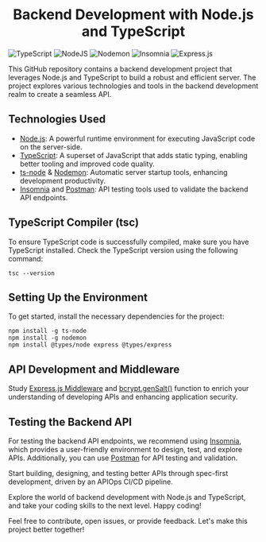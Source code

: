 <h1 align="center">Backend Development with Node.js and TypeScript</h1>

![TypeScript](https://img.shields.io/badge/typescript-%23007ACC.svg?style=for-the-badge&logo=typescript&logoColor=white) ![NodeJS](https://img.shields.io/badge/node.js-6DA55F?style=for-the-badge&logo=node.js&logoColor=white) ![Nodemon](https://img.shields.io/badge/NODEMON-%23323330.svg?style=for-the-badge&logo=nodemon&logoColor=%BBDEAD) ![Insomnia](https://img.shields.io/badge/Insomnia-black?style=for-the-badge&logo=insomnia&logoColor=5849BE) ![Express.js](https://img.shields.io/badge/express.js-%23404d59.svg?style=for-the-badge&logo=express&logoColor=%2361DAFB)

This GitHub repository contains a backend development project that leverages Node.js and TypeScript to build a robust and efficient server. The project explores various technologies and tools in the backend development realm to create a seamless API.

## Technologies Used

- [Node.js](https://nodejs.org/en/): A powerful runtime environment for executing JavaScript code on the server-side.
- [TypeScript](https://www.typescriptlang.org/): A superset of JavaScript that adds static typing, enabling better tooling and improved code quality.
- [ts-node](https://github.com/TypeStrong/ts-node) & [Nodemon](https://nodemon.io/): Automatic server startup tools, enhancing development productivity.
- [Insomnia](https://insomnia.rest/) and [Postman](https://www.postman.com/): API testing tools used to validate the backend API endpoints.

## TypeScript Compiler (tsc)

To ensure TypeScript code is successfully compiled, make sure you have TypeScript installed. Check the TypeScript version using the following command:

```
tsc --version
```

## Setting Up the Environment

To get started, install the necessary dependencies for the project:

```
npm install -g ts-node
npm install -g nodemon
npm install @types/node express @types/express
```

## API Development and Middleware

Study [Express.js Middleware](https://expressjs.com/en/guide/writing-middleware.html) and [bcrypt.genSalt()](https://www.npmjs.com/package/bcrypt#genSalt) function to enrich your understanding of developing APIs and enhancing application security.

## Testing the Backend API

For testing the backend API endpoints, we recommend using [Insomnia](https://insomnia.rest/), which provides a user-friendly environment to design, test, and explore APIs. Additionally, you can use [Postman](https://www.postman.com/) for API testing and validation.

Start building, designing, and testing better APIs through spec-first development, driven by an APIOps CI/CD pipeline.

Explore the world of backend development with Node.js and TypeScript, and take your coding skills to the next level. Happy coding!

Feel free to contribute, open issues, or provide feedback. Let's make this project better together!
